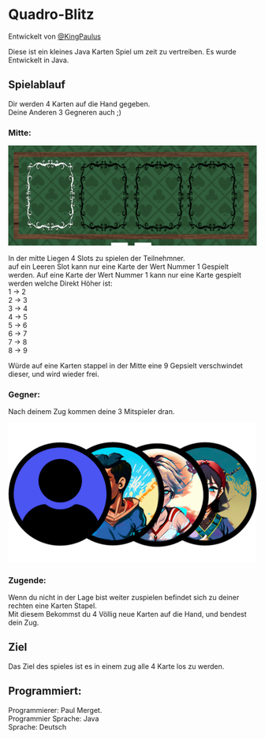 # Quadro-Blitz
Entwickelt von [@KingPaulus](https://github.com/KingPaulus)

Diese ist ein kleines Java Karten Spiel um zeit zu vertreiben.
Es wurde Entwickelt in Java.

## Spielablauf

Dir werden 4 Karten auf die Hand gegeben. <br>
Deine Anderen 3 Gegneren auch ;) <br>

### Mitte:
<img width="713" alt="image" src="./image/screenshots/screenshot%20Mitte.png">

In der mitte Liegen 4 Slots zu spielen der Teilnehmner. <br>
auf ein Leeren Slot kann nur eine Karte der Wert Nummer 1 Gespielt werden.
Auf eine Karte der Wert Nummer 1 kann nur eine Karte gespielt werden welche Direkt Höher ist: <br>
1 -> 2 <br>
2 -> 3 <br>
3 -> 4 <br>
4 -> 5 <br>
5 -> 6 <br>
6 -> 7 <br>
7 -> 8 <br>
8 -> 9 <br>

Würde auf eine Karten stappel in der Mitte eine 9 Gepsielt verschwindet dieser, und wird wieder frei.

### Gegner:
Nach deinem Zug kommen deine 3 Mitspieler dran.

<img width="713" alt="image" src="./image/screenshots/Ki%20Gegner.png">

### Zugende:
Wenn du nicht in der Lage bist weiter zuspielen befindet sich zu deiner rechten eine Karten Stapel. <br>
Mit diesem Bekommst du 4 Völlig neue Karten auf die Hand, und bendest dein Zug.

## Ziel
Das Ziel des spieles ist es in einem zug alle 4 Karte los zu werden.

## Programmiert:
Programmierer: Paul Merget. <br>
Programmier Sprache: Java <br>
Sprache: Deutsch
